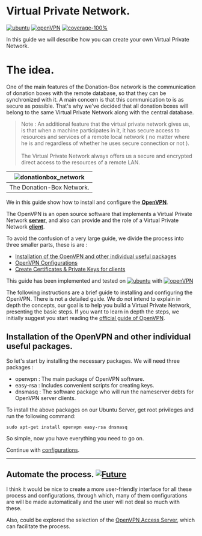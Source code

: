 # Virtual Private Network.

[![ubuntu](https://img.shields.io/badge/Ubuntu-14.04%20LTS-orange.svg)](http://releases.ubuntu.com/14.04/)
[![openVPN](https://img.shields.io/badge/OpenVPN-v2.3.2-blue.svg)](https://community.openvpn.net/openvpn/wiki/ChangesInOpenvpn23#OpenVPN2.3.2)
[![coverage-100%](https://img.shields.io/badge/coverage-100%25-brightgreen.svg)](https://github.com/eellak/gsoc17-donationbox/tree/master/Virtual%20Private%20Network)

In this guide we will describe how you can create your own Virtual Private Network.


# The idea.
One of the main features of the Donation-Box network is the communication of donation boxes with the remote database, so that they can be synchronized with it.
A main concern is that this communication to is as secure as possible. That's why we've decided that all donation boxes will belong to the same Virtual Private Network along with the central database.

> Note : An additional feature that the virtual private network gives us, is that when a machine participates in it, it has secure access to resources and services of a remote local network ( no matter where he is and regardless of whether he uses secure connection or not ). <br> <br>
The Virtual Private Network always offers us a secure and encrypted direct access to the resources of a remote LAN.

| ![donationbox_network](https://raw.githubusercontent.com/eellak/gsoc17-donationbox/master/Virtual%20Private%20Network/donation-box_network.png) |
|:--:|
| The Donation-Box Network. |

We in this guide show how to install and configure the **[OpenVPN](https://openvpn.net/)**.

The OpenVPN is an open source software that implements a Virtual Private Network **[server](https://openvpn.net/index.php/open-source/documentation/howto.html)**, and also can provide and the role of a Virtual Private Network **[client](https://openvpn.net/index.php/open-source/downloads.html)**.

To avoid the confusion of a very large guide, we divide the process into three smaller parts, these is are :
* [Installation of the OpenVPN and other individual useful packages](https://github.com/eellak/gsoc17-donationbox/tree/master/Virtual%20Private%20Network)
* [OpenVPN Configurations](https://github.com/eellak/gsoc17-donationbox/blob/master/Virtual%20Private%20Network/OpenVPN%20Configurations.md)
* [Create Certificates & Private Keys for clients](https://github.com/eellak/gsoc17-donationbox/blob/master/Virtual%20Private%20Network/Create%20Certificates%20and%20Private%20Keys%20for%20clients.md)

This guide has been implemented and tested on [![ubuntu](https://img.shields.io/badge/Ubuntu_Server-14.04%20LTS-orange.svg)](http://releases.ubuntu.com/14.04/) with [![openVPN](https://img.shields.io/badge/OpenVPN-v2.3.2-blue.svg)](https://community.openvpn.net/openvpn/wiki/ChangesInOpenvpn23#OpenVPN2.3.2)

The following instructions are a brief guide to installing and configuring the OpenVPN. There is not a detailed guide. We do not intend to explain in depth the concepts, οur goal is to help you build a Virtual Private Network, presenting the basic steps. If you want to learn in depth the steps, we initially suggest you start reading the [official guide of OpenVPN](https://openvpn.net/index.php/open-source/documentation/howto.html).



## Installation of the OpenVPN and other individual useful packages.

So let's start by installing the necessary packages. We will need three packages :
* openvpn : The main package of OpenVPN software.
* easy-rsa : Includes convenient scripts for creating keys.
* dnsmasq : The software package who will run the nameserver debts for OpenVPN server clients.

To install the above packages on our Ubuntu Server, get root privileges and run the following command:

`sudo apt-get install openvpn easy-rsa dnsmasq`

So simple, now you have everything you need to go on.

Continue with [configurations](https://github.com/eellak/gsoc17-donationbox/blob/master/Virtual%20Private%20Network/OpenVPN%20Configurations.md).


---------

## Automate the process. [![Future](https://img.shields.io/badge/Future-Work-red.svg)](https://github.com/eellak/gsoc17-donationbox/tree/master/Virtual%20Private%20Network)

I think it would be nice to create a more user-friendly interface for all these process and configurations, through which, many of them configurations are will be made automatically and the user  will not deal so much with these.

Also, could be explored the selection of the [OpenVPN Access Server](https://openvpn.net/index.php/access-server/overview.html), which can facilitate the process.
